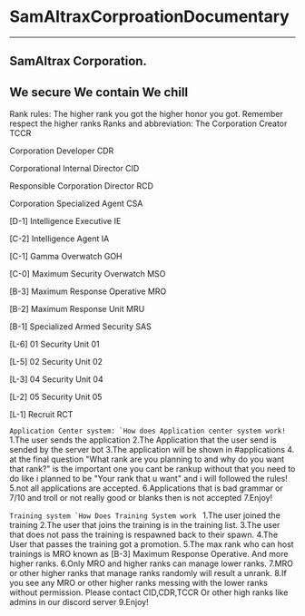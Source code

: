 # SamAltraxCorproationDocumentary
--------------------------------------------
SamAltrax Corporation.
--------------------------------------------
We secure We contain We chill
--------------------------------------------
Rank rules:
The higher rank you got the higher honor you got. Remember respect the higher ranks
Ranks and abbreviation:
The Corporation Creator
TCCR

Corporation Developer
CDR

Corporational Internal Director
CID

Responsible Corporation Director
RCD

Corporation Specialized Agent
CSA

[D-1] Intelligence Executive
IE

[C-2] Intelligence Agent
IA

[C-1] Gamma Overwatch
GOH

[C-0] Maximum Security Overwatch
MSO

[B-3] Maximum Response Operative
MRO

[B-2] Maximum Response Unit
MRU

[B-1] Specialized Armed Security
SAS

[L-6] 01 Security Unit
01

[L-5] 02 Security Unit
02

[L-3] 04 Security Unit
04

[L-2] 05 Security Unit
05

[L-1] Recruit
RCT

``Application Center system:
`How does Application center system work!
``
1.The user sends the application
2.The Application that the user send is sended by the server bot
3.The application will be shown in #applications
4. at the final question "What rank are you planning to and why do you want that rank?" is the important one you cant be rankup without that you need to do like i planned to be "Your rank that u want" and i will followed the rules!
5.not all applications are accepted.
6.Applications that is bad grammar or 7/10 and troll or not really good or blanks then is not accepted
7.Enjoy!

``Training system
`How Does Training System work
``
1.The user joined the training
2.The user that joins the training is in the training list.
3.The user that does not pass the training is respawned back to their spawn.
4.The User that passes the training got a promotion.
5.The max rank who can host trainings is MRO known as [B-3] Maximum Response Operative. And more higher ranks.
6.Only MRO and higher ranks can manage lower ranks.
7.MRO or other higher ranks that manage ranks randomly will result a unrank.
8.If you see any MRO or other higher ranks messing with the lower ranks without permission. Please contact CID,CDR,TCCR Or other high ranks like admins in our discord server
9.Enjoy!
